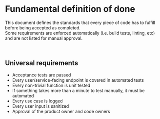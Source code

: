 # Fundamental definition of done

This document defines the standards that every piece of code has to fulfill before being accepted as completed.<br>
Some requirements are enforced automatically (i.e. build tests, linting, etc) and are not listed for manual approval.

<br>

## Universal requirements

- Acceptance tests are passed
- Every user/service-facing endpoint is covered in automated tests
- Every non-trivial function is unit tested
- If something takes more than a minute to test manually, it must be automated
- Every use case is logged
- Every user input is sanitized
- Approval of the product owner and code owners
